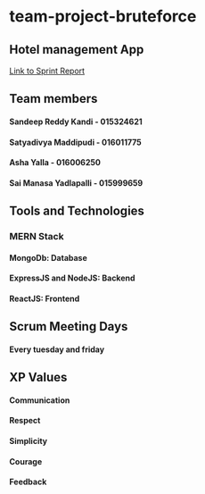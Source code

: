# team-project-bruteforce

## Hotel management App

[Link to Sprint Report](https://docs.google.com/spreadsheets/d/1N_YAxDElzVTV7xWyxAjk_7LDUGHTmtO2qs2-PweUnzY/edit#gid=1312521409)

## Team members
#### Sandeep Reddy Kandi - 015324621
#### Satyadivya Maddipudi - 016011775
#### Asha Yalla - 016006250
#### Sai Manasa Yadlapalli - 015999659

## Tools and Technologies
### MERN Stack
#### MongoDb: Database
#### ExpressJS and NodeJS: Backend
#### ReactJS: Frontend

## Scrum Meeting Days
#### Every tuesday and friday


## XP Values

#### Communication
#### Respect
#### Simplicity
#### Courage
#### Feedback
